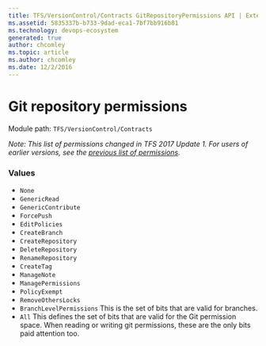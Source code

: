 ```yaml
---
title: TFS/VersionControl/Contracts GitRepositoryPermissions API | Extensions for Azure DevOps Services
ms.assetid: 5835337b-b733-9dad-eca1-7bf7bb916b81
ms.technology: devops-ecosystem
generated: true
author: chcomley
ms.topic: article
ms.author: chcomley
ms.date: 12/2/2016
---
```


# Git repository permissions

Module path: `TFS/VersionControl/Contracts`

_Note: This list of permissions changed in TFS 2017 Update 1. For users of earlier versions, see
the [previous list of permissions](GitRepositoryPermissions-before-2017.md)._

### Values

* `None`
* `GenericRead`
* `GenericContribute`
* `ForcePush`
* `EditPolicies`
* `CreateBranch`
* `CreateRepository`
* `DeleteRepository`
* `RenameRepository`
* `CreateTag`
* `ManageNote`
* `ManagePermissions`
* `PolicyExempt`
* `RemoveOthersLocks`
* `BranchLevelPermissions` This is the set of bits that are valid for branches.
* `All` This defines the set of bits that are valid for the Git permission space. When reading or writing git permissions, these are the only bits paid attention too.
